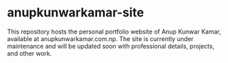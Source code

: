# anupkunwarkamar-site
This repository hosts the personal portfolio website of Anup Kunwar Kamar, available at anupkunwarkamar.com.np. The site is currently under maintenance and will be updated soon with professional details, projects, and other work.
